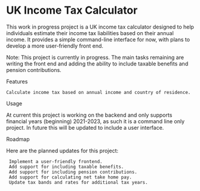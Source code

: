 # UK Income Tax Calculator
 
This work in progress project is a UK income tax calculator designed to help individuals estimate their income tax liabilities based on their annual income. It provides a simple command-line interface for now, with plans to develop a more user-friendly front end.

Note: This project is currently in progress. The main tasks remaining are writing the front end and adding the ability to include taxable benefits and pension contributions.

Features

    Calculate income tax based on annual income and country of residence.

Usage

At current this project is working on the backend and only supports financial years (beginning) 2021-2023, as such it is a command line only project. In future this will be updated to include a user interface.

Roadmap

Here are the planned updates for this project:

     Implement a user-friendly frontend.
     Add support for including taxable benefits.
     Add support for including pension contributions.
     Add support for calculating net take home pay.
     Update tax bands and rates for additional tax years.
